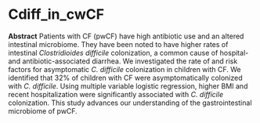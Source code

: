 # Cdiff_in_cwCF

**Abstract**
Patients with CF (pwCF) have high antibiotic use and an altered intestinal microbiome. They have been noted to have higher rates of intestinal *Clostridioides difficile* colonization, a common cause of hospital- and antibiotic-associated diarrhea. We investigated the rate of and risk factors for asymptomatic *C. difficile* colonization in children with CF. We identified that 32% of children with CF were asymptomatically colonized with *C. difficile*. Using multiple variable logistic regression, higher BMI and recent hospitalization were significantly associated with *C. difficile* colonization. This study advances our understanding of the gastrointestinal microbiome of pwCF.
